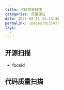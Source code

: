 ```yaml
---
title: 代码质量扫描
categories: 质量保证
date: 2021-08-11 19:18:36
permalink: /pages/0b3547/
tags: 
  - 
---
```




## 开源扫描



- foosid



## 代码质量扫描

### 